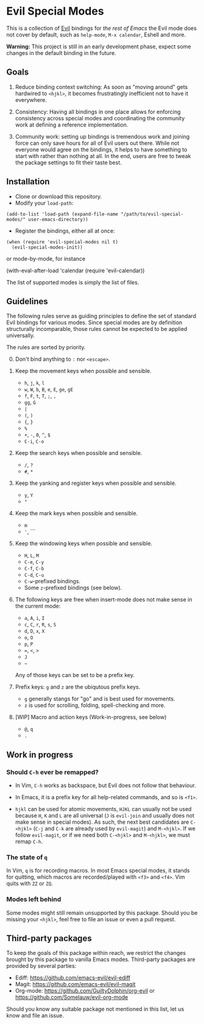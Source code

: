 # Evil Special Modes

This is a collection of [Evil](https://github.com/emacs-evil/evil) bindings for
_the rest of Emacs_ the Evil mode does not cover by default, such as
`help-mode`, `M-x calendar`, Eshell and more.

**Warning:** This project is still in an early development phase, expect some
changes in the default binding in the future.


## Goals

1. Reduce binding context switching: As soon as "moving around" gets hardwired
to `<hjkl>`, it becomes frustratingly inefficient not to have it everywhere.

2. Consistency: Having all bindings in one place allows for enforcing
consistency across special modes and coordinating the community work at defining
a reference implementation.

3. Community work: setting up bindings is tremendous work and joining force can
only save hours for all of Evil users out there.  While not everyone would agree
on the bindings, it helps to have something to start with rather than nothing at
all.  In the end, users are free to tweak the package settings to fit their
taste best.


## Installation

- Clone or download this repository.
- Modify your `load-path`:

```
(add-to-list 'load-path (expand-file-name "/path/to/evil-special-modes/" user-emacs-directory))
```

- Register the bindings, either all at once:

```
(when (require 'evil-special-modes nil t)
  (evil-special-modes-init))
```

or mode-by-mode, for instance

  (with-eval-after-load 'calendar (require 'evil-calendar))

The list of supported modes is simply the list of files.


## Guidelines

The following rules serve as guiding principles to define the set of standard
Evil bindings for various modes.  Since special modes are by definition
structurally incomparable, those rules cannot be expected to be applied
universally.

The rules are sorted by priority.

0. Don't bind anything to `:` nor `<escape>`.

1. Keep the movement keys when possible and sensible.

	- `h`, `j`, `k`, `l`
	- `w`, `W`, `b`, `B`, `e`, `E`, `ge`, `gE`
	- `f`, `F`, `t`, `T`, `;`, `,`
	- `gg`, `G`
	- `|`
	- `(`, `)`
	- `{`, `}`
	- `%`
	- `+`, `-`, `0`, `^`, `$`
	- `C-i`, `C-o`

2. Keep the search keys when possible and sensible.

	- `/`, `?`
	- `#`, `*`

3. Keep the yanking and register keys when possible and sensible.

	- `y`, `Y`
	- `"`

4. Keep the mark keys when possible and sensible.

	- `m`
	- `'`, `\``

5. Keep the windowing keys when possible and sensible.

	- `H`, `L`, `M`
	- `C-e`, `C-y`
	- `C-f`, `C-b`
	- `C-d`, `C-u`
	- `C-w`-prefixed bindings.
	- Some `z`-prefixed bindings (see below).

6. The following keys are free when insert-mode does not make sense in the
current mode:

	- `a`, `A`, `i`, `I`
	- `c`, `C`, `r`, `R`, `s`, `S`
	- `d`, `D`, `x`, `X`
	- `o`, `O`
	- `p`, `P`
	- `=`, `<`, `>`
	- `J`
	- `~`

	Any of those keys can be set to be a prefix key.

7. Prefix keys: `g` and `z` are the ubiqutous prefix keys.

	- `g` generally stangs for "go" and is best used for movements.
	- `z` is used for scrolling, folding, spell-checking and more.

8. [WIP] Macro and action keys (Work-in-progress, see below)

	- `@`, `q`
	- `.`


## Work in progress

### Should `C-h` ever be remapped?

- In Vim, `C-h` works as backspace, but Evil does not follow that behaviour.

- In Emacs, it is a prefix key for all help-related commands, and so is `<f1>`.

- `hjkl` can be used for atomic movements, `HJKL` can usually not be used
because `H`, `K` and `L` are all universal (`J` is `evil-join` and usually does
not make sense in special modes).  As such, the next best candidates are
`C-<hjkl>` (`C-j` and `C-k` are already used by `evil-magit`) and `M-<hjkl>`.
If we follow `evil-magit`, or if we need both `C-<hjkl>` and `M-<hjkl>`, we must
remap `C-h`.

### The state of `q`

In Vim, `q` is for recording macros.  In most Emacs special modes, it stands for
quitting, which macros are recorded/played with `<f3>` and `<f4>`.
Vim quits with `ZZ` or `ZQ`.

### Modes left behind

Some modes might still remain unsupported by this package.  Should you be
missing your `<hjkl>`, feel free to file an issue or even a pull request.


## Third-party packages

To keep the goals of this package within reach, we restrict the changes brought
by this package to vanilla Emacs modes.
Third-party packages are provided by several parties:

- Ediff: https://github.com/emacs-evil/evil-ediff
- Magit: https://github.com/emacs-evil/evil-magit
- Org-mode: https://github.com/GuiltyDolphin/org-evil or https://github.com/Somelauw/evil-org-mode

Should you know any suitable package not mentioned in this list, let us know and
file an issue.
